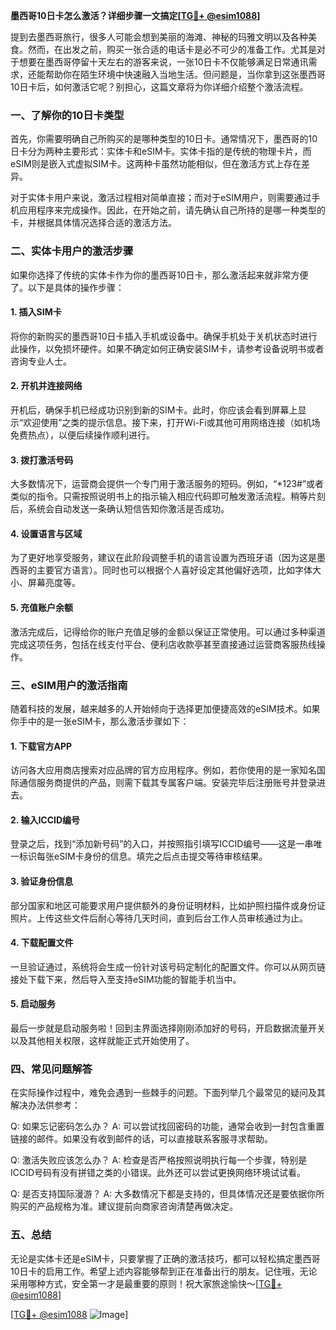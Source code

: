 **墨西哥10日卡怎么激活？详细步骤一文搞定[[TG💪+ @esim1088](https://t.me/s/esim1088)]**

提到去墨西哥旅行，很多人可能会想到美丽的海滩、神秘的玛雅文明以及各种美食。然而，在出发之前，购买一张合适的电话卡是必不可少的准备工作。尤其是对于想要在墨西哥停留十天左右的游客来说，一张10日卡不仅能够满足日常通讯需求，还能帮助你在陌生环境中快速融入当地生活。但问题是，当你拿到这张墨西哥10日卡后，如何激活它呢？别担心，这篇文章将为你详细介绍整个激活流程。

### 一、了解你的10日卡类型

首先，你需要明确自己所购买的是哪种类型的10日卡。通常情况下，墨西哥的10日卡分为两种主要形式：实体卡和eSIM卡。实体卡指的是传统的物理卡片，而eSIM则是嵌入式虚拟SIM卡。这两种卡虽然功能相似，但在激活方式上存在差异。

对于实体卡用户来说，激活过程相对简单直接；而对于eSIM用户，则需要通过手机应用程序来完成操作。因此，在开始之前，请先确认自己所持的是哪一种类型的卡，并根据具体情况选择合适的激活方法。

### 二、实体卡用户的激活步骤

如果你选择了传统的实体卡作为你的墨西哥10日卡，那么激活起来就非常方便了。以下是具体的操作步骤：

#### 1. 插入SIM卡
将你的新购买的墨西哥10日卡插入手机或设备中。确保手机处于关机状态时进行此操作，以免损坏硬件。如果不确定如何正确安装SIM卡，请参考设备说明书或者咨询专业人士。

#### 2. 开机并连接网络
开机后，确保手机已经成功识别到新的SIM卡。此时，你应该会看到屏幕上显示“欢迎使用”之类的提示信息。接下来，打开Wi-Fi或其他可用网络连接（如机场免费热点），以便后续操作顺利进行。

#### 3. 拨打激活号码
大多数情况下，运营商会提供一个专门用于激活服务的短码。例如，“*123#”或者类似的指令。只需按照说明书上的指示输入相应代码即可触发激活流程。稍等片刻后，系统会自动发送一条确认短信告知你激活是否成功。

#### 4. 设置语言与区域
为了更好地享受服务，建议在此阶段调整手机的语言设置为西班牙语（因为这是墨西哥的主要官方语言）。同时也可以根据个人喜好设定其他偏好选项，比如字体大小、屏幕亮度等。

#### 5. 充值账户余额
激活完成后，记得给你的账户充值足够的金额以保证正常使用。可以通过多种渠道完成这项任务，包括在线支付平台、便利店收款亭甚至直接通过运营商客服热线操作。

### 三、eSIM用户的激活指南

随着科技的发展，越来越多的人开始倾向于选择更加便捷高效的eSIM技术。如果你手中的是一张eSIM卡，那么激活步骤如下：

#### 1. 下载官方APP
访问各大应用商店搜索对应品牌的官方应用程序。例如，若你使用的是一家知名国际通信服务商提供的产品，则需下载其专属客户端。安装完毕后注册账号并登录进去。

#### 2. 输入ICCID编号
登录之后，找到“添加新号码”的入口，并按照指引填写ICCID编号——这是一串唯一标识每张eSIM卡身份的信息。填完之后点击提交等待审核结果。

#### 3. 验证身份信息
部分国家和地区可能要求用户提供额外的身份证明材料，比如护照扫描件或身份证照片。上传这些文件后耐心等待几天时间，直到后台工作人员审核通过为止。

#### 4. 下载配置文件
一旦验证通过，系统将会生成一份针对该号码定制化的配置文件。你可以从网页链接处下载下来，然后导入至支持eSIM功能的智能手机当中。

#### 5. 启动服务
最后一步就是启动服务啦！回到主界面选择刚刚添加好的号码，开启数据流量开关以及其他相关权限，这样就能正式开始使用了。

### 四、常见问题解答

在实际操作过程中，难免会遇到一些棘手的问题。下面列举几个最常见的疑问及其解决办法供参考：

Q: 如果忘记密码怎么办？
A: 可以尝试找回密码的功能，通常会收到一封包含重置链接的邮件。如果没有收到邮件的话，可以直接联系客服寻求帮助。

Q: 激活失败应该怎么办？
A: 检查是否严格按照说明执行每一个步骤，特别是ICCID号码有没有拼错之类的小错误。此外还可以尝试更换网络环境试试看。

Q: 是否支持国际漫游？
A: 大多数情况下都是支持的，但具体情况还是要依据你所购买的产品规格为准。建议提前向商家咨询清楚再做决定。

### 五、总结

无论是实体卡还是eSIM卡，只要掌握了正确的激活技巧，都可以轻松搞定墨西哥10日卡的启用工作。希望上述内容能够帮到正在准备出行的朋友。记住哦，无论采用哪种方式，安全第一才是最重要的原则！祝大家旅途愉快～[[TG💪+ @esim1088](https://t.me/s/esim1088)]

[[TG💪+ @esim1088](https://t.me/s/esim1088) ![Image](https://i.postimg.cc/4NQfJmqS/Snipaste-2025-05-13-00-14-12.png)]